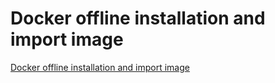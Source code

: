 # Docker offline installation and import image
[Docker offline installation and import image](https://aiwithcloud.com/2022/09/14/docker_offline_installation_and_import_image/)